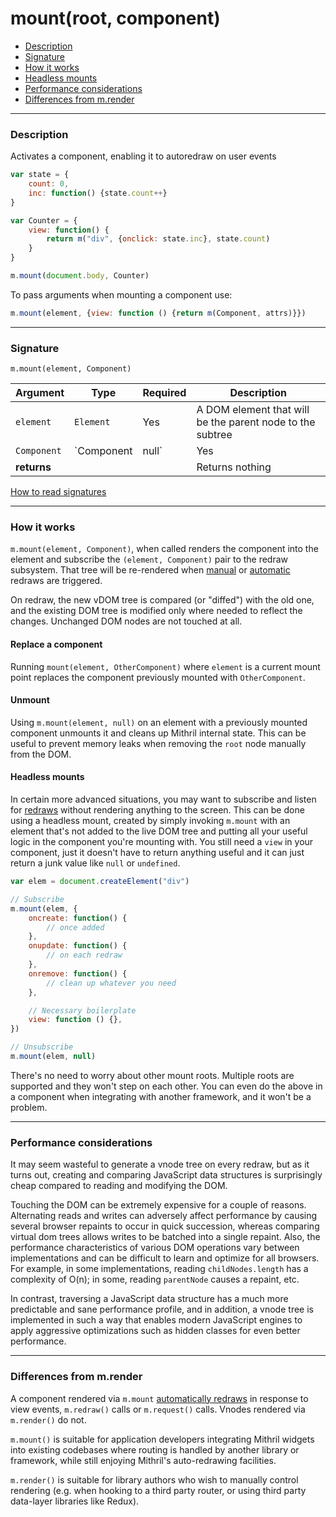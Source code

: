 <!--meta-description
Documentation on m.mount(), which binds a Mithril component to a given DOM node
-->

# mount(root, component)

- [Description](#description)
- [Signature](#signature)
- [How it works](#how-it-works)
- [Headless mounts](#headless-mounts)
- [Performance considerations](#performance-considerations)
- [Differences from m.render](#differences-from-mrender)

---

### Description

Activates a component, enabling it to autoredraw on user events

```javascript
var state = {
	count: 0,
	inc: function() {state.count++}
}

var Counter = {
	view: function() {
		return m("div", {onclick: state.inc}, state.count)
	}
}

m.mount(document.body, Counter)
```

To pass arguments when mounting a component use:
```javascript
m.mount(element, {view: function () {return m(Component, attrs)}})
```
---

### Signature

`m.mount(element, Component)`

Argument    | Type                 | Required | Description
----------- | -------------------- | -------- | ---
`element`   | `Element`            | Yes      | A DOM element that will be the parent node to the subtree
`Component` | `Component|null`     | Yes      | The [component](components.md) to be rendered. `null` unmounts the tree and cleans up internal state.
**returns** |                      |          | Returns nothing

[How to read signatures](signatures.md)

---

### How it works

`m.mount(element, Component)`, when called renders the component into the element and subscribe the `(element, Component)` pair to the redraw subsystem. That tree will be re-rendered when [manual](redraw.md) or [automatic](autoredraw.md) redraws are triggered.

On redraw, the new vDOM tree is compared (or "diffed") with the old one, and the existing DOM tree is modified only where needed to reflect the changes. Unchanged DOM nodes are not touched at all.

#### Replace a component

Running `mount(element, OtherComponent)` where `element` is a current mount point replaces the component previously mounted with `OtherComponent`.

#### Unmount

Using `m.mount(element, null)` on an element with a previously mounted component unmounts it and cleans up Mithril internal state. This can be useful to prevent memory leaks when removing the `root` node manually from the DOM.

#### Headless mounts

In certain more advanced situations, you may want to subscribe and listen for [redraws](autoredraw.md) without rendering anything to the screen. This can be done using a headless mount, created by simply invoking `m.mount` with an element that's not added to the live DOM tree and putting all your useful logic in the component you're mounting with. You still need a `view` in your component, just it doesn't have to return anything useful and it can just return a junk value like `null` or `undefined`.

```javascript
var elem = document.createElement("div")

// Subscribe
m.mount(elem, {
	oncreate: function() {
		// once added
	},
	onupdate: function() {
		// on each redraw
	},
	onremove: function() {
		// clean up whatever you need
	},

	// Necessary boilerplate
	view: function () {},
})

// Unsubscribe
m.mount(elem, null)
```

There's no need to worry about other mount roots. Multiple roots are supported and they won't step on each other. You can even do the above in a component when integrating with another framework, and it won't be a problem.

---

### Performance considerations

It may seem wasteful to generate a vnode tree on every redraw, but as it turns out, creating and comparing JavaScript data structures is surprisingly cheap compared to reading and modifying the DOM.

Touching the DOM can be extremely expensive for a couple of reasons. Alternating reads and writes can adversely affect performance by causing several browser repaints to occur in quick succession, whereas comparing virtual dom trees allows writes to be batched into a single repaint. Also, the performance characteristics of various DOM operations vary between implementations and can be difficult to learn and optimize for all browsers. For example, in some implementations, reading `childNodes.length` has a complexity of O(n); in some, reading `parentNode` causes a repaint, etc.

In contrast, traversing a JavaScript data structure has a much more predictable and sane performance profile, and in addition, a vnode tree is implemented in such a way that enables modern JavaScript engines to apply aggressive optimizations such as hidden classes for even better performance.

---

### Differences from m.render

A component rendered via `m.mount` [automatically redraws](autoredraw.md) in response to view events, `m.redraw()` calls or `m.request()` calls. Vnodes rendered via `m.render()` do not.

`m.mount()` is suitable for application developers integrating Mithril widgets into existing codebases where routing is handled by another library or framework, while still enjoying Mithril's auto-redrawing facilities.

`m.render()` is suitable for library authors who wish to manually control rendering (e.g. when hooking to a third party router, or using third party data-layer libraries like Redux).
